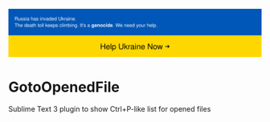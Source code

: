 [![Stand With Ukraine](https://raw.githubusercontent.com/vshymanskyy/StandWithUkraine/main/banner2-direct.svg)](https://stand-with-ukraine.pp.ua)

# GotoOpenedFile
Sublime Text 3 plugin to show Ctrl+P-like list for opened files
